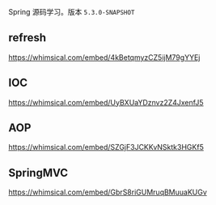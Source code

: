 Spring 源码学习。版本 `5.3.0-SNAPSHOT`

## refresh
https://whimsical.com/embed/4kBetqmyzCZ5ijM79gYYEj

## IOC
https://whimsical.com/embed/UyBXUaYDznvz2Z4JxenfJ5

## AOP
https://whimsical.com/embed/SZGjF3JCKKvNSktk3HGKf5

## SpringMVC
https://whimsical.com/embed/GbrS8riGUMruqBMuuaKUGv